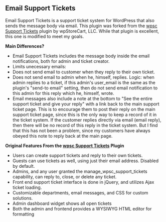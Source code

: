 Email Support Tickets
---------------------

Email Support Tickets is a support ticket system for WordPress that also sends the message body via email. This plugin was forked from  the [wpsc Support Tickets](http://wordpress.org/plugins/wpsc-support-tickets/) plugin by wpStoreCart, LLC. While that plugin is excellent, this one is modified to meet my goals.

**Main Differences?**

 * Email Support Tickets includes the message body inside the email notifications, both for admin and ticket creator.
 * Limits unecessary emails:
  * Does not send email to customer when they reply to their own ticket. 
  * Does not send email to admin when he, himself, replies. Logic: when admin replies to a ticket, if this admin's user_email is the same as the plugin's "send-to email" setting, then do not send email notification to this admin for this reply which he, himself, wrote. 
 * Email messages also include a note at the bottom to "See the entire support ticket and give your reply" with a link back to the main support ticket page. This is to encourage them to post their reply on the main support ticket page, since this is the only way to keep a record of it in the ticket system. If the customer replies directly via email (email reply), then there will be no record of this reply in the ticket system. But I find that this has not been a problem, since my customers have always obeyed this note to reply back at the main page.


**Original Features From the [wpsc Support Tickets](http://wordpress.org/plugins/wpsc-support-tickets/) Plugin**

 * Users can create support tickets and reply to their own tickets.
 * Guests can use tickets as well, using just their email address. Disabled by default.
 * Admins, and any user granted the manage_wpsc_support_tickets capability, can reply to, close, or delete any ticket.
 * Front end support ticket interface is done in jQuery, and utilizes Ajax ticket loading.
 * Customizable departments, email messages, and CSS for custom solutions.
 * Admin dashboard widget shows all open tickets
 * Both the admin and frontend provides a WYSIWYG HTML editor for formatting
